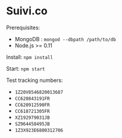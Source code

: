 
Suivi.co
========

Prerequisites:

  * MongoDB : `mongod --dbpath /path/to/db`
  * Node.js >= 0.11

Install: `npm install`

Start: `npm start`

Test tracking numbers:

  * `1Z20V8546820013687`
  * `CC620843191FR`
  * `CC620912590FR`
  * `CC618721305FR`
  * `XZ192979031JB`
  * `SZ964458495JB`
  * `1Z3X923E6800312706`
